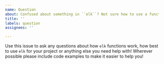 ```yaml
---
name: Question
about: Confused about something in ``elk``? Not sure how to use a function? Feel free to ask questions here!
title: ''
labels: question
assignees: ''

---
```


Use this issue to ask any questions about how ``elk`` functions work, how best to use ``elk`` for your project or anything else you need help with! Wherever possible please include code examples to make it easier to help you!
